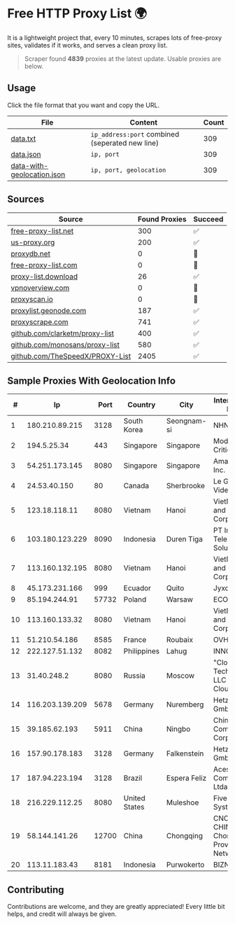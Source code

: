 
# Free HTTP Proxy List 🌍

It is a lightweight project that, every 10 minutes, scrapes lots of free-proxy sites, validates if it works, and serves a clean proxy list.


> Scraper found **4839** proxies at the latest update. Usable proxies are below.

## Usage

Click the file format that you want and copy the URL.


|File|Content|Count|
|----|-------|-----|
|[data.txt](https://raw.githubusercontent.com/themiralay/Proxy-List-World/master/data.txt)|`ip_address:port` combined (seperated new line)|309|
|[data.json](https://raw.githubusercontent.com/themiralay/Proxy-List-World/master/data.json)|`ip, port`|309|
|[data-with-geolocation.json](https://raw.githubusercontent.com/themiralay/Proxy-List-World/master/data-with-geolocation.json)|`ip, port, geolocation`|309|

## Sources

|Source|Found Proxies|Succeed|
|------|-------------|-------|
|[free-proxy-list.net](https://free-proxy-list.net)|300|✅|
|[us-proxy.org](https://www.us-proxy.org)|200|✅|
|[proxydb.net](http://proxydb.net)|0|🚫|
|[free-proxy-list.com](https://free-proxy-list.com/?page=&port=&type%5B%5D=http&type%5B%5D=https&up_time=0&search=Search)|0|🚫|
|[proxy-list.download](https://www.proxy-list.download/HTTP)|26|✅|
|[vpnoverview.com](https://vpnoverview.com/privacy/anonymous-browsing/free-proxy-servers)|0|🚫|
|[proxyscan.io](https://www.proxyscan.io)|0|🚫|
|[proxylist.geonode.com](https://proxylist.geonode.com/api/proxy-list?limit=300&page=1&sort_by=lastChecked&sort_type=desc&protocols=http,https)|187|✅|
|[proxyscrape.com](https://api.proxyscrape.com/v2/?request=displayproxies&protocol=http&timeout=10000&country=all&ssl=all&anonymity=all)|741|✅|
|[github.com/clarketm/proxy-list](https://raw.githubusercontent.com/clarketm/proxy-list/master/proxy-list-raw.txt)|400|✅|
|[github.com/monosans/proxy-list](https://raw.githubusercontent.com/monosans/proxy-list/main/proxies/http.txt)|580|✅|
|[github.com/TheSpeedX/PROXY-List](https://raw.githubusercontent.com/TheSpeedX/PROXY-List/master/http.txt)|2405|✅|


## Sample Proxies With Geolocation Info

|#|Ip|Port|Country|City|Internet Service Provider|
|-|--|----|-------|----|-------------------------|
|1|180.210.89.215|3128|South Korea|Seongnam-si|NHNCLOUD|
|2|194.5.25.34|443|Singapore|Singapore|Mod Mission Critical LLC|
|3|54.251.173.145|8080|Singapore|Singapore|Amazon.com, Inc.|
|4|24.53.40.150|80|Canada|Sherbrooke|Le Groupe Videotron Ltee|
|5|123.18.118.11|8080|Vietnam|Hanoi|VietNam Post and Telecom Corporation|
|6|103.180.123.229|8090|Indonesia|Duren Tiga|PT Indo Telemedia Solusi|
|7|113.160.132.195|8080|Vietnam|Hanoi|VietNam Post and Telecom Corporation|
|8|45.173.231.166|999|Ecuador|Quito|Jyxcem Cia.ltda|
|9|85.194.244.91|57732|Poland|Warsaw|ECO-ATMAN|
|10|113.160.133.32|8080|Vietnam|Hanoi|VietNam Post and Telecom Corporation|
|11|51.210.54.186|8585|France|Roubaix|OVH SAS|
|12|222.127.51.132|8082|Philippines|Lahug|INNOVE|
|13|31.40.248.2|8080|Russia|Moscow|"Cloud Technologies" LLC trading as Cloud.ru|
|14|116.203.139.209|5678|Germany|Nuremberg|Hetzner Online GmbH|
|15|39.185.62.193|5911|China|Ningbo|China Mobile Communications Corporation|
|16|157.90.178.183|3128|Germany|Falkenstein|Hetzner Online GmbH|
|17|187.94.223.194|3128|Brazil|Espera Feliz|Acesse Comunicação Ltda|
|18|216.229.112.25|8080|United States|Muleshoe|Five Area Systems, LLC|
|19|58.144.141.26|12700|China|Chongqing|CNC Group CHINA169 Chongqing Province Network|
|20|113.11.183.43|8181|Indonesia|Purwokerto|BIZNET|



## Contributing

Contributions are welcome, and they are greatly appreciated! Every
little bit helps, and credit will always be given.

